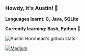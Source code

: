 ### Howdy, it's Austin! 🤙

**Languages learnt: C, Java, SQLite**
 
**Currently learning: Bash, Python :snake:**

![Austin Hornhead's github stats](https://github-readme-stats.vercel.app/api?username=marchingon12&show_icons=true&theme=dark)


[![Medium](https://img.shields.io/badge/medium-black.svg?style=for-the-badge&logo=medium)](https://medium.com/@austinsama_12)


<!--
**marchingon12/marchingon12** is a ✨ _special_ ✨ repository because its `README.md` (this file) appears on your GitHub profile.

Here are some ideas to get you started:

- 🔭 I’m currently working on ...
- 🌱 I’m currently learning ...
- 👯 I’m looking to collaborate on ...
- 🤔 I’m looking for help with ...
- 💬 Ask me about ...
- 📫 How to reach me: ...
- 😄 Pronouns: ...
- ⚡ Fun fact: ...
-->

